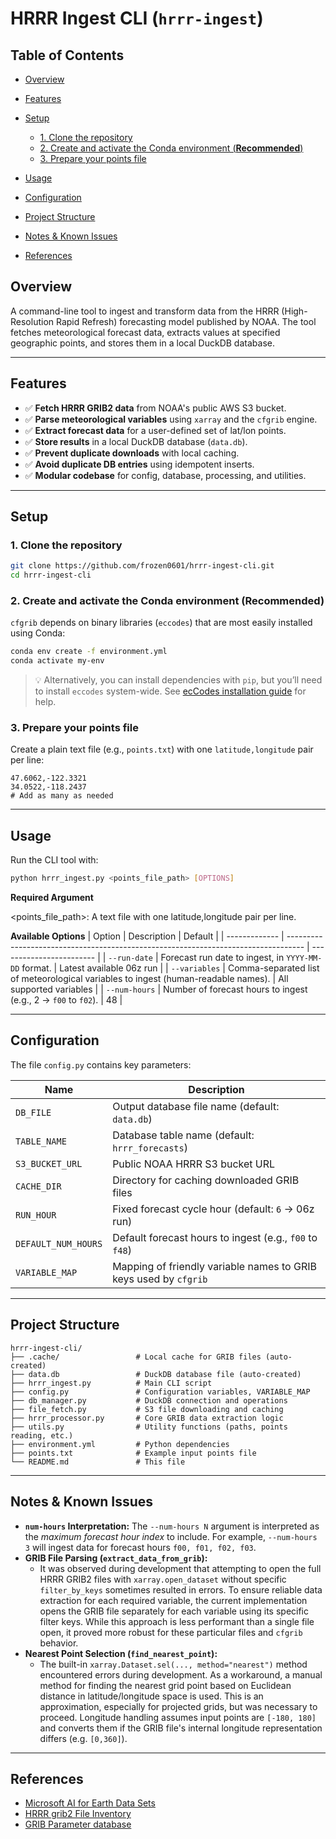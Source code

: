 # HRRR Ingest CLI (`hrrr-ingest`)

## Table of Contents

* [Overview](#overview)
* [Features](#features)
* [Setup](#setup)

  * [1. Clone the repository](#1-clone-the-repository)
  * [2. Create and activate the Conda environment (**Recommended**)](#2-create-and-activate-the-conda-environment-recommended)
  * [3. Prepare your points file](#3-prepare-your-points-file)
* [Usage](#usage)
* [Configuration](#configuration)
* [Project Structure](#project-structure)
* [Notes & Known Issues](#notes--known-issues)
* [References](#references)

## Overview

A command-line tool to ingest and transform data from the HRRR (High-Resolution Rapid Refresh) forecasting model published by NOAA. The tool fetches meteorological forecast data, extracts values at specified geographic points, and stores them in a local DuckDB database.

---

## Features

* ✅ **Fetch HRRR GRIB2 data** from NOAA's public AWS S3 bucket.
* ✅ **Parse meteorological variables** using `xarray` and the `cfgrib` engine.
* ✅ **Extract forecast data** for a user-defined set of lat/lon points.
* ✅ **Store results** in a local DuckDB database (`data.db`).
* ✅ **Prevent duplicate downloads** with local caching.
* ✅ **Avoid duplicate DB entries** using idempotent inserts.
* ✅ **Modular codebase** for config, database, processing, and utilities.

---

## Setup

### 1. Clone the repository

```bash
git clone https://github.com/frozen0601/hrrr-ingest-cli.git
cd hrrr-ingest-cli
```

### 2. Create and activate the Conda environment (**Recommended**)

`cfgrib` depends on binary libraries (`eccodes`) that are most easily installed using Conda:

```bash
conda env create -f environment.yml
conda activate my-env
```

> 💡 Alternatively, you can install dependencies with `pip`, but you’ll need to install `eccodes` system-wide. See [ecCodes installation guide](https://confluence.ecmwf.int/display/ECC/ecCodes+installation) for help.

### 3. Prepare your points file

Create a plain text file (e.g., `points.txt`) with one `latitude,longitude` pair per line:

```
47.6062,-122.3321
34.0522,-118.2437
# Add as many as needed
```

---

## Usage

Run the CLI tool with:

```bash
python hrrr_ingest.py <points_file_path> [OPTIONS]
```

**Required Argument**

<points_file_path>: A text file with one latitude,longitude pair per line.

 **Available Options**
| Option        | Description                                                                        | Default                  |
| ------------- | ---------------------------------------------------------------------------------- | ------------------------ |
| `--run-date`  | Forecast run date to ingest, in `YYYY-MM-DD` format.                               | Latest available 06z run |
| `--variables` | Comma-separated list of meteorological variables to ingest (human-readable names). | All supported variables  |
| `--num-hours` | Number of forecast hours to ingest (e.g., 2 -> `f00` to `f02`).                    | 48                       |


---

## Configuration

The file `config.py` contains key parameters:

| Name                | Description                                                      |
| ------------------- | ---------------------------------------------------------------- |
| `DB_FILE`           | Output database file name (default: `data.db`)                   |
| `TABLE_NAME`        | Database table name (default: `hrrr_forecasts`)                  |
| `S3_BUCKET_URL`     | Public NOAA HRRR S3 bucket URL                                   |
| `CACHE_DIR`         | Directory for caching downloaded GRIB files                      |
| `RUN_HOUR`          | Fixed forecast cycle hour (default: `6` -> 06z run)              |
| `DEFAULT_NUM_HOURS` | Default forecast hours to ingest (e.g., `f00` to `f48`)          |
| `VARIABLE_MAP`      | Mapping of friendly variable names to GRIB keys used by `cfgrib` |

---

## Project Structure

```
hrrr-ingest-cli/
├── .cache/                 # Local cache for GRIB files (auto-created)
├── data.db                 # DuckDB database file (auto-created)
├── hrrr_ingest.py          # Main CLI script
├── config.py               # Configuration variables, VARIABLE_MAP
├── db_manager.py           # DuckDB connection and operations
├── file_fetch.py           # S3 file downloading and caching
├── hrrr_processor.py       # Core GRIB data extraction logic
├── utils.py                # Utility functions (paths, points reading, etc.)
├── environment.yml         # Python dependencies
├── points.txt              # Example input points file
└── README.md               # This file
```
---

## Notes & Known Issues

* **`num-hours` Interpretation:** The `--num-hours N` argument is interpreted as the *maximum forecast hour index* to include. For example, `--num-hours 3` will ingest data for forecast hours `f00, f01, f02, f03`.
* **GRIB File Parsing (`extract_data_from_grib`):**
    * It was observed during development that attempting to open the full HRRR GRIB2 files with `xarray.open_dataset` without specific `filter_by_keys` sometimes resulted in errors. To ensure reliable data extraction for each required variable, the current implementation opens the GRIB file separately for each variable using its specific filter keys. While this approach is less performant than a single file open, it proved more robust for these particular files and `cfgrib` behavior.
* **Nearest Point Selection (`find_nearest_point`):**
    * The built-in `xarray.Dataset.sel(..., method="nearest")` method encountered errors during development. As a workaround, a manual method for finding the nearest grid point based on Euclidean distance in latitude/longitude space is used. This is an approximation, especially for projected grids, but was necessary to proceed. Longitude handling assumes input points are `[-180, 180]` and converts them if the GRIB file's internal longitude representation differs (e.g. `[0,360]`).

---

## References
 - [Microsoft AI for Earth Data Sets](https://github.com/microsoft/AIforEarthDataSets/blob/main/data/noaa-hrrr.ipynb)
 - [HRRR grib2 File Inventory](https://www.nco.ncep.noaa.gov/pmb/products/hrrr/hrrr.t00z.wrfsfcf00.grib2.shtml)
 - [GRIB Parameter database](https://codes.ecmwf.int/grib/param-db/)


